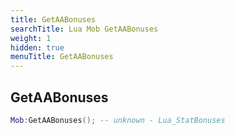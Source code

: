 ```yaml
---
title: GetAABonuses
searchTitle: Lua Mob GetAABonuses
weight: 1
hidden: true
menuTitle: GetAABonuses
---
```

## GetAABonuses
```lua
Mob:GetAABonuses(); -- unknown - Lua_StatBonuses
```
